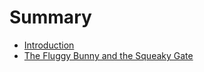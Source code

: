 # Summary

* [Introduction](README.md)
* [The Fluggy Bunny and the Squeaky Gate](bock_david/story.md)
